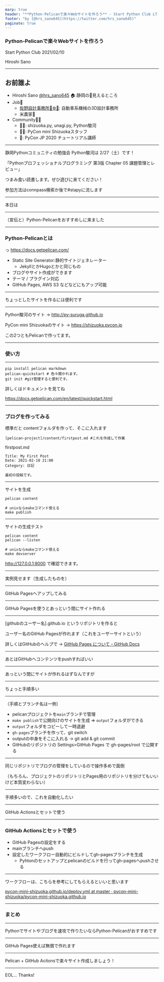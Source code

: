 ```yaml
---
marp: true
header: "**Python-Pelicanで楽々Webサイトを作ろう** - Start Python Club LT 2021/02/10"
footer: "by [@hrs_sano645](https://twitter.com/hrs_sano645)"
paginate: true
---
```


### Python-Pelicanで楽々Webサイトを作ろう

Start Python Club 2021/02/10

Hiroshi Sano

---
## お前誰よ

- Hiroshi Sano [@hrs_sano645](https://twitter.com/hrs_sano645) 🏠:静岡の🗻見えるところ
- Job💼
  - [佐野設計事務所🚗⚙️📏](https://sano-design.info): 自動車系機械の3D設計事務所
  - 米農家🌾
- Community🧑‍💻
  - 🗻🐍: shizuoka.py, unagi.py, Python駿河
  - 🗻🐍: PyCon mini Shizuokaスタッフ
  - 🐍: PyCon JP 2020 チュートリアル講師

---

静岡Pythonコミュニティの勉強会 Python駿河は 2/27（土）です！

「Pythonプロフェッショナルプログラミング 第3版 Chapter 05 課題管理とレビュー」

つまみ食い読書します。ぜひ遊びに来てください！

参加方法はconnpass検索か後で#stapyに流します

---

本日は

---

（宣伝と）Python-Pelicanをおすすめしに来ました

---

### Python-Pelicanとは

っ https://docs.getpelican.com/

- Static Site Generator:静的サイトジェネレーター
  - JekyllとかHugoとかと同じもの
- ブログやサイト作成ができます
- テーマ / プラグイン対応
- GitHub Pages, AWS S3 などなどにもアップ可能

---

ちょっとしたサイトを作るには便利です

---

Python駿河のサイト -> http://py-suruga.github.io

PyCon mini Shizuokaのサイト -> https://shizuoka.pycon.jp

この2つともPelicanで作ってます。

---

### 使い方

---

```
pip install pelican markdown
pelican-quickstart # 色々聞かれます。
git init #git管理すると便利です。
```

詳しくはドキュメントを見てね

https://docs.getpelican.com/en/latest/quickstart.html

---

### ブログを作ってみる

標準だと contentフォルダを作って、そこに入れます

```
[pelican-project]/content/firstpost.md #これを作成して作業
```

firstpost.md

```
Title: My First Post
Date: 2021-02-10 21:00
Category: 日記

最初の投稿です。
```
---

サイトを生成

```
pelican content

# unixならmakeコマンド使える
make publish
```
---

サイトの生成テスト

```
pelican content
pelican --listen

# unixならmakeコマンド使える
make devserver
```

http://127.0.0.1:8000 で確認できます。

---

実例見せます（生成したものを）

---

GitHub Pagesへアップしてみる

---

GitHub Pagesを使うとあっという間にサイト作れる

---

[githubのユーザー名].github.io というリポジトリを作ると

ユーザー名のGitHub Pagesが作れます（これをユーザーサイトという）

詳しくはGitHubのヘルプで -> [GitHub Pages について - GitHub Docs](https://docs.github.com/ja/github/working-with-github-pages/about-github-pages)

---

あとはGitHubへコンテンツをpushすればいい

---

あっという間にサイトが作れるはずなんですが

---

ちょっと手順多い

---

（手順とブランチ名は一例）

- pelicanプロジェクトを`main`ブランチで管理
- `make publish`で公開向けのサイトを生成 => `output`フォルダができる
- `output`フォルダをコピーして一時退避
- `gh-pages`ブランチを作って、git switch
- outputの中身をそこに入れる -> git add & git commit 
- GitHubのリポジトリの Settings>GitHub Pages で gh-pages/root で公開する

---

同じリポジトリでブログの管理をしているので操作多めで面倒

（もちろん、プロジェクトのリポジトリとPages用のリポジトリを分けてもいいけど本質変わらない）

---

手順多いので、これを自動化したい

---


GitHub Actionsとセットで使う

---

### GitHub Actionsとセットで使う

- GitHub Pagesの設定をする
- mainブランチへpush
- 設定したワークフロー自動的にビルドしてgh-pagesブランチを生成
  - Pyhtonのセットアップとpelicanのビルドを行ってgh-pagesへpushさせる

---

ワークフローは、こちらを参考にしてもらえるといいと思います

[pycon-mini-shizuoka.github.io/deploy.yml at master · pycon-mini-shizuoka/pycon-mini-shizuoka.github.io](https://github.com/pycon-mini-shizuoka/pycon-mini-shizuoka.github.io/blob/master/.github/workflows/deploy.yml)

---

### まとめ

---

Pythonでサイトやブログを速攻で作りたいならPython-Pelicanがおすすめです

---

GitHub Pages使えば無償で作れます

---

Pelican + GitHub Acitonsで楽々サイト作成しましょう！

---

EOL... Thanks!